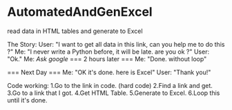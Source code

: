 # AutomatedAndGenExcel
read data in HTML tables and generate to Excel

The Story:
  User: "I want to get all data in this link, can you help me to do this ?"
  Me: "I never write a Python before, it will be late. are you ok ?"
  User: "Ok."
  Me: *Ask google*
  === 2 hours later ===
  Me: "Done. without loop"
  
  === Next Day ===
  Me: "OK it's done. here is Excel"
  User: "Thank you!"
  
Code working:
1.Go to the link in code. (hard code)
2.Find a link and get.
3.Go to a link that I got.
4.Get HTML Table.
5.Generate to Excel.
6.Loop this until it's done.
